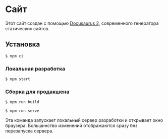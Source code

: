 # Сайт

Этот сайт создан с помощью [Docusaurus 2](https://docusaurus.io/), современного генератора статических сайтов.

## Установка

`$ npm ci`

### Локальная разработка

`$ npm start`

### Сборка для продакшена

`$ npm run build`

`$ npm run serve`

Эта команда запускает локальный сервер разработки и открывает окно браузера. Большинство изменений отображаются сразу без перезапуска сервера.
